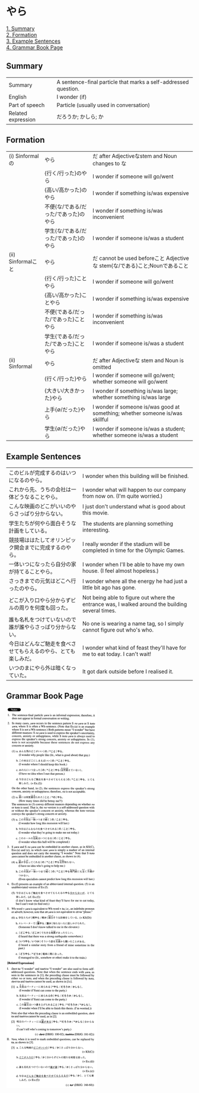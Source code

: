 # やら

[1. Summary](#summary)<br>
[2. Formation](#formation)<br>
[3. Example Sentences](#example-sentences)<br>
[4. Grammar Book Page](#grammar-book-page)<br>


## Summary

<table><tr>   <td>Summary</td>   <td>A sentence-ﬁnal particle that marks a self-addressed question.</td></tr><tr>   <td>English</td>   <td>I wonder (if)</td></tr><tr>   <td>Part of speech</td>   <td>Particle (usually used in conversation)</td></tr><tr>   <td>Related expression</td>   <td>だろうか; かしら; か</td></tr></table>

## Formation

<table class="table"><tbody><tr class="tr head"><td class="td"><span class="numbers">(i)</span> <span class="bold">Sinformalの</span></td><td class="td"><span class="concept">やら</span></td><td class="td"><span>だ after Adjectiveなstem and Noun changes to な</span></td></tr><tr class="tr"><td class="td"></td><td class="td"><span>{行く/行った}の</span><span class="concept">やら</span></td><td class="td"><span>I wonder if someone will go/went</span></td></tr><tr class="tr"><td class="td"></td><td class="td"><span>{高い/高かった}の</span><span class="concept">やら</span></td><td class="td"><span>I wonder if something is/was expensive</span></td></tr><tr class="tr"><td class="td"></td><td class="td"><span>不便{な/である/だった/であった}の</span><span class="concept">やら</span></td><td class="td"><span>I wonder if something is/was inconvenient</span></td></tr><tr class="tr"><td class="td"></td><td class="td"><span>学生{な/である/だった/であった}の</span><span class="concept">やら</span></td><td class="td"><span>I wonder if someone is/was a student</span></td></tr><tr class="tr head"><td class="td"><span class="numbers">(ii)</span> <span class="bold">Sinformalこと</span></td><td class="td"><span class="concept">やら</span></td><td class="td"><span>だ cannot be used beforeこと Adjectiveな stem{な/である}こと;Nounであること</span></td></tr><tr class="tr"><td class="td"></td><td class="td"><span>{行く/行った}こと</span><span class="concept">やら</span></td><td class="td"><span>I wonder if someone will go/went</span></td></tr><tr class="tr"><td class="td"></td><td class="td"><span>{高い/高かった}こと</span><span class="concept">やら</span></td><td class="td"><span>I wonder if something is/was expensive</span></td></tr><tr class="tr"><td class="td"></td><td class="td"><span>不便{である/だった/であった}こと</span><span class="concept">やら</span></td><td class="td"><span>I wonder if something is/was inconvenient</span></td></tr><tr class="tr"><td class="td"></td><td class="td"><span>学生{である/だった/であった}こと</span><span class="concept">やら</span></td><td class="td"><span>I wonder if someone is/was a student</span></td></tr><tr class="tr head"><td class="td"><span class="numbers">(ii)</span> <span class="bold">Sinformal</span></td><td class="td"><span class="concept">やら</span></td><td class="td"><span>だ after Adjectiveな stem and Noun is omitted</span></td></tr><tr class="tr"><td class="td"></td><td class="td"><span>{行く/行った}</span><span class="concept">やら</span></td><td class="td"><span>I wonder if someone will go/went; whether someone will go/went</span></td></tr><tr class="tr"><td class="td"></td><td class="td"><span>{大きい/大きかった}</span><span class="concept">やら</span></td><td class="td"><span>I wonder if something is/was large; whether something is/was large</span></td></tr><tr class="tr"><td class="td"></td><td class="td"><span>上手{∅/だった}</span><span class="concept">やら</span></td><td class="td"><span>I wonder if someone is/was good at something; whether someone is/was skillful</span></td></tr><tr class="tr"><td class="td"></td><td class="td"><span>学生{∅/だった}</span><span class="concept">やら</span></td><td class="td"><span>I wonder if someone is/was a student; whether someone is/was a student</span></td></tr></tbody></table>

## Example Sentences

<table><tr>   <td>このビルが完成するのはいつになるのやら。</td>   <td>I wonder when this building will be ﬁnished.</td></tr><tr>   <td>これから先、うちの会社は一体どうなることやら。</td>   <td>I wonder what will happen to our company from now on. (I'm quite worried.)</td></tr><tr>   <td>こんな映画のどこがいいのやらさっぱり分からない。</td>   <td>I just don't understand what is good about this movie.</td></tr><tr>   <td>学生たちが何やら面白そうな計画をしている。</td>   <td>The students are planning something interesting.</td></tr><tr>   <td>競技場ははたしてオリンピック開会までに完成するのやら。</td>   <td>I really wonder if the stadium will be completed in time for the Olympic Games.</td></tr><tr>   <td>一体いつになったら自分の家が持てることやら。</td>   <td>I wonder when I'll be able to have my own house. (I feel almost hopeless.)</td></tr><tr>   <td>さっきまでの元気はどこへ行ったのやら。</td>   <td>I wonder where all the energy he had just a little bit ago has gone.</td></tr><tr>   <td>どこが入り口やら分からずビルの周りを何度も回った。</td>   <td>Not being able to ﬁgure out where the entrance was, I walked around the building several times.</td></tr><tr>   <td>誰も名札をつけていないので誰が誰やらさっぱり分からない。</td>   <td>No one is wearing a name tag, so I simply cannot figure out who's who.</td></tr><tr>   <td>今日はどんなご馳走を食べさせてもらえるのやら、とても楽しみだ。</td>   <td>I wonder what kind of feast they'll have for me to eat today. I can't wait!</td></tr><tr>   <td>いつのまにやら外は暗くなっていた。</td>   <td>It got dark outside before I realised it.</td></tr></table>

## Grammar Book Page

![](../img/Advancedやら.png)


